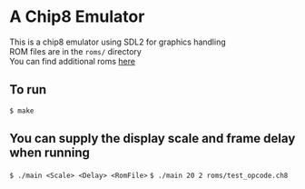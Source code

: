 # A Chip8 Emulator
This is a chip8 emulator using SDL2 for graphics handling  
ROM files are in the `roms/` directory  
You can find additional roms [here](https://github.com/kripod/chip8-roms)

## To run
```$ make```
## You can supply the display scale and frame delay when running
```$ ./main <Scale> <Delay> <RomFile>```
```$ ./main 20 2 roms/test_opcode.ch8```
